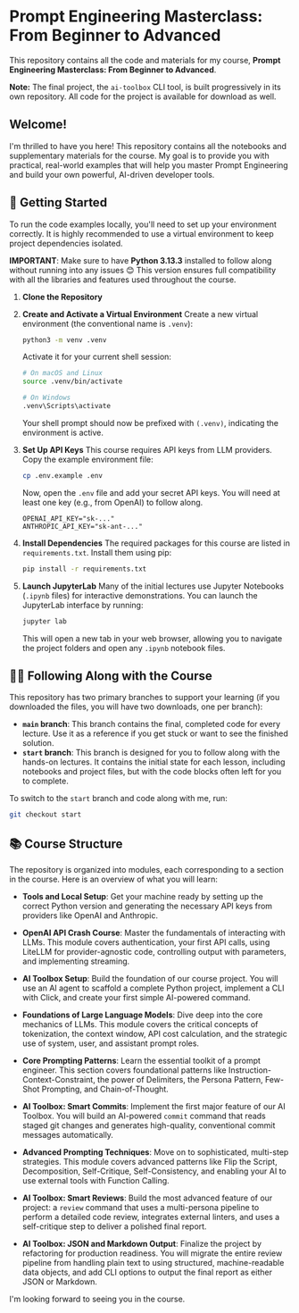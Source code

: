 # Prompt Engineering Masterclass: From Beginner to Advanced

This repository contains all the code and materials for my course, **Prompt Engineering Masterclass: From Beginner to Advanced**.

**Note:** The final project, the `ai-toolbox` CLI tool, is built progressively in its own repository. All code for the project is available for download as well.

## Welcome!

I'm thrilled to have you here! This repository contains all the notebooks and supplementary materials for the course. My goal is to provide you with practical, real-world examples that will help you master Prompt Engineering and build your own powerful, AI-driven developer tools.

## 🚀 Getting Started

To run the code examples locally, you'll need to set up your environment correctly. It is highly recommended to use a virtual environment to keep project dependencies isolated.

**IMPORTANT**: Make sure to have **Python 3.13.3** installed to follow along without running into any issues 😊 This version ensures full compatibility with all the libraries and features used throughout the course.

1.  **Clone the Repository**
2.  **Create and Activate a Virtual Environment**
    Create a new virtual environment (the conventional name is `.venv`):

    ```bash
    python3 -m venv .venv
    ```

    Activate it for your current shell session:

    ```bash
    # On macOS and Linux
    source .venv/bin/activate

    # On Windows
    .venv\Scripts\activate
    ```

    Your shell prompt should now be prefixed with `(.venv)`, indicating the environment is active.

3.  **Set Up API Keys**
    This course requires API keys from LLM providers. Copy the example environment file:

    ```bash
    cp .env.example .env
    ```

    Now, open the `.env` file and add your secret API keys. You will need at least one key (e.g., from OpenAI) to follow along.

    ```env
    OPENAI_API_KEY="sk-..."
    ANTHROPIC_API_KEY="sk-ant-..."
    ```

4.  **Install Dependencies**
    The required packages for this course are listed in `requirements.txt`. Install them using pip:

    ```bash
    pip install -r requirements.txt
    ```

5.  **Launch JupyterLab**
    Many of the initial lectures use Jupyter Notebooks (`.ipynb` files) for interactive demonstrations. You can launch the JupyterLab interface by running:
    ```bash
    jupyter lab
    ```
    This will open a new tab in your web browser, allowing you to navigate the project folders and open any `.ipynb` notebook files.

## 🧑‍💻 Following Along with the Course

This repository has two primary branches to support your learning (if you downloaded the files, you will have two downloads, one per branch):

- **`main` branch**: This branch contains the final, completed code for every lecture. Use it as a reference if you get stuck or want to see the finished solution.
- **`start` branch**: This branch is designed for you to follow along with the hands-on lectures. It contains the initial state for each lesson, including notebooks and project files, but with the code blocks often left for you to complete.

To switch to the `start` branch and code along with me, run:

```bash
git checkout start
```

## 📚 Course Structure

The repository is organized into modules, each corresponding to a section in the course. Here is an overview of what you will learn:

- **Tools and Local Setup**: Get your machine ready by setting up the correct Python version and generating the necessary API keys from providers like OpenAI and Anthropic.

- **OpenAI API Crash Course**: Master the fundamentals of interacting with LLMs. This module covers authentication, your first API calls, using LiteLLM for provider-agnostic code, controlling output with parameters, and implementing streaming.

- **AI Toolbox Setup**: Build the foundation of our course project. You will use an AI agent to scaffold a complete Python project, implement a CLI with Click, and create your first simple AI-powered command.

- **Foundations of Large Language Models**: Dive deep into the core mechanics of LLMs. This module covers the critical concepts of tokenization, the context window, API cost calculation, and the strategic use of system, user, and assistant prompt roles.

- **Core Prompting Patterns**: Learn the essential toolkit of a prompt engineer. This section covers foundational patterns like Instruction-Context-Constraint, the power of Delimiters, the Persona Pattern, Few-Shot Prompting, and Chain-of-Thought.

- **AI Toolbox: Smart Commits**: Implement the first major feature of our AI Toolbox. You will build an AI-powered `commit` command that reads staged git changes and generates high-quality, conventional commit messages automatically.

- **Advanced Prompting Techniques**: Move on to sophisticated, multi-step strategies. This module covers advanced patterns like Flip the Script, Decomposition, Self-Critique, Self-Consistency, and enabling your AI to use external tools with Function Calling.

- **AI Toolbox: Smart Reviews**: Build the most advanced feature of our project: a `review` command that uses a multi-persona pipeline to perform a detailed code review, integrates external linters, and uses a self-critique step to deliver a polished final report.

- **AI Toolbox: JSON and Markdown Output**: Finalize the project by refactoring for production readiness. You will migrate the entire review pipeline from handling plain text to using structured, machine-readable data objects, and add CLI options to output the final report as either JSON or Markdown.

I'm looking forward to seeing you in the course.
